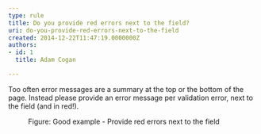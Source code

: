 ```yaml
---
type: rule
title: Do you provide red errors next to the field?
uri: do-you-provide-red-errors-next-to-the-field
created: 2014-12-22T11:47:19.0000000Z
authors:
- id: 1
  title: Adam Cogan

---
```


 Too often error messages are a summary at the top or the bottom of the page. Instead please provide an error message per validation error, next to the field (and in red!).​ <dl class="goodImage"><dt><img src="/PublishingImages/red-error.jpg" alt=""></dt><dd>Figure&#58; Good example - ​Provide red errors next to the field</dd></dl>
